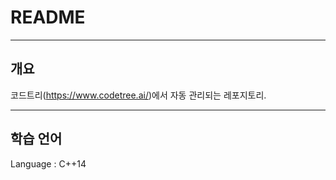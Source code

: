 # README

---

## 개요

코드트리(https://www.codetree.ai/)에서 자동 관리되는 레포지토리.

---

## 학습 언어

Language : C++14
